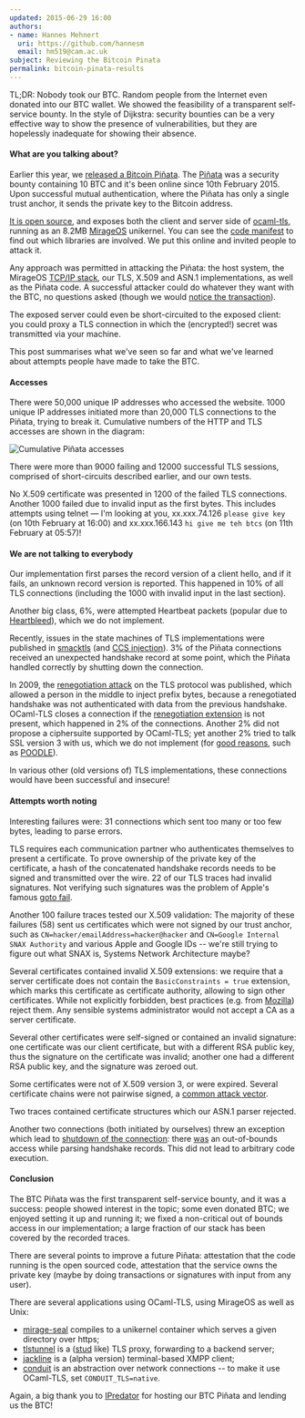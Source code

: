 ```yaml
---
updated: 2015-06-29 16:00
authors:
- name: Hannes Mehnert
  uri: https://github.com/hannesm
  email: hm519@cam.ac.uk
subject: Reviewing the Bitcoin Pinata
permalink: bitcoin-pinata-results
---
```


TL;DR: Nobody took our BTC.  Random people from the Internet even donated
into our BTC wallet.
We showed the feasibility of a
transparent self-service bounty.  In the style of Dijkstra: security
bounties can be a very effective way to show the presence of
vulnerabilities, but they are hopelessly inadequate for showing their
absence.

#### What are you talking about?

Earlier this year, we [released a Bitcoin Piñata](https://mirage.io/blog/announcing-bitcoin-pinata).
The [Piñata](http://ownme.ipredator.se) was a security bounty
containing 10 BTC and it's been online since 10th February 2015.
Upon successful
mutual authentication, where the Piñata has only a single trust anchor, it sends the
private key to the Bitcoin address.

[It is open source](https://github.com/mirleft/btc-pinata),
and exposes both the client and server side of
[ocaml-tls](https://github.com/mirleft/ocaml-tls), running as an 8.2MB
[MirageOS](https://mirage.io) unikernel.  You can see the [code manifest](https://github.com/mirleft/btc-pinata/blob/master/opam-full.txt) to find out which libraries are involved.  We put this online and invited people to attack it.

Any approach was permitted in attacking the Piñata:
the host system, the MirageOS [TCP/IP
stack](https://github.com/mirage/mirage-tcpip), our TLS,
X.509 and ASN.1 implementations, as well as the Piñata code.
A successful attacker could do whatever they want with the BTC, no
questions asked (though we would [notice the transaction](https://blockchain.info/address/183XuXTTgnfYfKcHbJ4sZeF46a49Fnihdh)).

The exposed server could even be short-circuited to the exposed
client: you could proxy a TLS connection in which the (encrypted!)
secret was transmitted via your machine.

This post summarises what we've seen so far and what we've learned about attempts people have made to take the BTC.

#### Accesses

There were 50,000 unique IP addresses who accessed the website.
1000 unique IP addresses initiated more than 20,000 TLS
connections to the Piñata, trying to break it.  Cumulative numbers of
the HTTP and TLS accesses are shown in the diagram:

<img src="/graphics/pinata_access.png" alt="Cumulative Piñata accesses" />

There were more than 9000 failing and 12000 successful TLS sessions,
comprised of short-circuits described earlier, and our own tests.

No X.509 certificate was presented in 1200 of the failed TLS
connections.  Another 1000 failed due to invalid input as the first
bytes.  This includes attempts using telnet — I'm looking at you,
xx.xxx.74.126 `please give key` (on 10th February at 16:00) and
xx.xxx.166.143 `hi give me teh btcs` (on 11th February at 05:57)!

#### We are not talking to everybody

Our implementation first parses the record version of a client hello,
and if it fails, an unknown record version is reported.  This happened
in 10% of all TLS connections (including the 1000 with invalid input in the
last section).

Another big class, 6%, were attempted Heartbeat packets (popular due
to [Heartbleed](https://en.wikipedia.org/wiki/Heartbleed)), which we
do not implement.

Recently, issues in the state machines of TLS implementations were
published in [smacktls](http://smacktls.com) (and [CCS
injection](http://ccsinjection.lepidum.co.jp/)).  3% of the Piñata connections
received an unexpected handshake record at some point, which the Piñata handled
correctly by shutting down the connection.

In 2009, the [renegotiation
attack](https://en.wikipedia.org/wiki/Transport_Layer_Security#Renegotiation_attack)
on the TLS protocol was published, which allowed a person in the
middle to inject prefix bytes, because a renegotiated handshake was
not authenticated with data from the previous handshake.  OCaml-TLS
closes a connection if the [renegotiation
extension](https://tools.ietf.org/html/rfc5746) is not present, which
happened in 2% of the connections.
Another 2% did not propose a ciphersuite supported by OCaml-TLS; yet
another 2% tried to talk SSL version 3 with us, which we do not
implement (for [good reasons](https://tools.ietf.org/html/rfc7568), such as
[POODLE](https://www.us-cert.gov/ncas/alerts/TA14-290A)).

In various other (old versions of) TLS implementations, these
connections would have been successful and insecure!

#### Attempts worth noting

Interesting failures were: 31 connections which sent too many or too
few bytes, leading to parse errors.

TLS requires each communication partner who authenticates themselves to
present a certificate.  To prove ownership of the private key of the
certificate, a hash of the concatenated handshake records needs to be
signed and transmitted over the wire.  22 of our TLS traces had
invalid signatures.  Not verifying such signatures was the problem of Apple's famous [goto
fail](https://www.imperialviolet.org/2014/02/22/applebug.html).

Another 100 failure traces tested our X.509 validation:
The majority of these failures (58) sent us certificates which were not signed by our trust
anchor, such as `CN=hacker/emailAddress=hacker@hacker` and `CN=Google
Internal SNAX Authority` and various Apple and Google IDs -- we're still trying to figure out what SNAX is, Systems Network Architecture maybe?

Several certificates contained invalid X.509 extensions: we require
that a server certificate does not contain the `BasicConstraints =
true` extension, which marks this certificate as certificate
authority, allowing to sign other certificates.  While not explicitly
forbidden, best practices (e.g. from
[Mozilla](https://wiki.mozilla.org/SecurityEngineering/mozpkix-testing#Behavior_Changes))
reject them.  Any sensible systems administrator would not accept a CA
as a server certificate.

Several other certificates were self-signed or contained an invalid
signature: one certificate was our client certificate, but with a
different RSA public key, thus the signature on the certificate was
invalid; another one had a different RSA public key, and the signature
was zeroed out.

Some certificates were not of X.509 version 3, or were expired.
Several certificate chains were not pairwise signed, a [common attack
vector](https://crypto.stanford.edu/~dabo/pubs/abstracts/ssl-client-bugs.html).

Two traces contained certificate structures which our ASN.1 parser
rejected.

Another two connections (both initiated by ourselves) threw an
exception which lead to [shutdown of the connection](https://github.com/mirleft/btc-pinata/blob/master/logger.ml#L116): there
[was](https://github.com/mirleft/ocaml-tls/commit/80117871679d57dde8c8e3b73392024ef4b42c38)
an out-of-bounds access while parsing handshake records.  This did not
lead to arbitrary code execution.

#### Conclusion

The BTC Piñata was the first transparent self-service bounty, and it
was a success: people showed interest in the topic; some even donated
BTC; we enjoyed setting it up and running it; we fixed a non-critical
out of bounds access in our implementation; a large fraction of our
stack has been covered by the recorded traces.

There are several points to improve a future Piñata: attestation that the code
running is the open sourced code, attestation that the service owns
the private key (maybe by doing transactions or signatures with input
from any user).

There are several applications using OCaml-TLS, using MirageOS as well
as Unix:

- [mirage-seal](https://github.com/mirage/mirage-seal) compiles to
a unikernel container which serves a given directory over https;
- [tlstunnel](https://github.com/hannesm/tlstunnel) is a
([stud](https://github.com/bumptech/stud) like) TLS proxy, forwarding
to a backend server;
- [jackline](https://github.com/hannesm/jackline) is a
(alpha version) terminal-based XMPP client;
- [conduit](https://github.com/mirage/ocaml-conduit) is an abstraction
over network connections -- to make it use OCaml-TLS, set
`CONDUIT_TLS=native`.

Again, a big thank you to [IPredator](https://ipredator.se) for
hosting our BTC Piñata and lending us the BTC!


